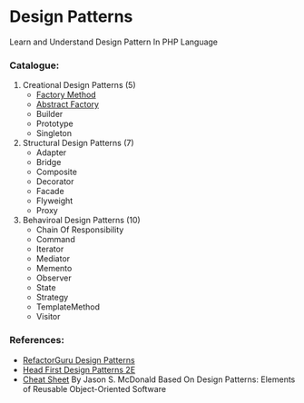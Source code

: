 # **Design Patterns**

Learn and Understand Design Pattern In PHP Language

### Catalogue:
1. Creational Design Patterns (5)
   - [Factory Method](FactoryMethod/readme.md)
   - [Abstract Factory](AbstractFactory/readme.md)
   - Builder
   - Prototype
   - Singleton
2. Structural Design Patterns (7)
   - Adapter
   - Bridge
   - Composite
   - Decorator
   - Facade
   - Flyweight
   - Proxy
3. Behaviroal Design Patterns (10)
   - Chain Of Responsibility
   - Command
   - Iterator
   - Mediator
   - Memento
   - Observer
   - State
   - Strategy
   - TemplateMethod
   - Visitor


### References:
- [RefactorGuru Design Patterns](https://refactoring.guru/design-patterns)
- [Head First Design Patterns 2E](https://www.amazon.in/Head-First-Design-Patterns-Object-Oriented/dp/9385889753)
- [Cheat Sheet](/Design%20Patterns.pdf) By Jason S. McDonald Based On Design Patterns: Elements of Reusable Object-Oriented Software